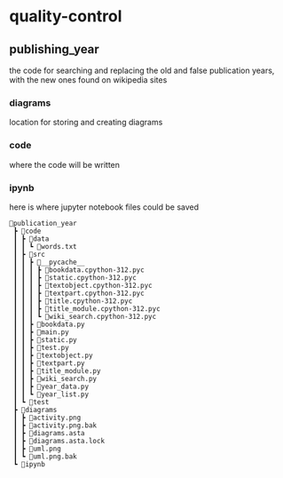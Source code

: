 # quality-control

## publishing_year

the code for searching and replacing the old and false publication years, with the new ones found on wikipedia sites

### diagrams

location for storing and creating diagrams

### code

where the code will be written

### ipynb

here is where jupyter notebook files could be saved

```
📂publication_year
 ┣ 📂code
 ┃ ┣ 📂data
 ┃ ┃ ┗ 📜words.txt
 ┃ ┣ 📂src
 ┃ ┃ ┣ 📂__pycache__
 ┃ ┃ ┃ ┣ 📜bookdata.cpython-312.pyc
 ┃ ┃ ┃ ┣ 📜static.cpython-312.pyc
 ┃ ┃ ┃ ┣ 📜textobject.cpython-312.pyc
 ┃ ┃ ┃ ┣ 📜textpart.cpython-312.pyc
 ┃ ┃ ┃ ┣ 📜title.cpython-312.pyc
 ┃ ┃ ┃ ┣ 📜title_module.cpython-312.pyc
 ┃ ┃ ┃ ┗ 📜wiki_search.cpython-312.pyc
 ┃ ┃ ┣ 📜bookdata.py
 ┃ ┃ ┣ 📜main.py
 ┃ ┃ ┣ 📜static.py
 ┃ ┃ ┣ 📜test.py
 ┃ ┃ ┣ 📜textobject.py
 ┃ ┃ ┣ 📜textpart.py
 ┃ ┃ ┣ 📜title_module.py
 ┃ ┃ ┣ 📜wiki_search.py
 ┃ ┃ ┣ 📜year_data.py
 ┃ ┃ ┗ 📜year_list.py
 ┃ ┗ 📂test
 ┣ 📂diagrams
 ┃ ┣ 📜activity.png
 ┃ ┣ 📜activity.png.bak
 ┃ ┣ 📜diagrams.asta
 ┃ ┣ 📜diagrams.asta.lock
 ┃ ┣ 📜uml.png
 ┃ ┗ 📜uml.png.bak
 ┗ 📂ipynb
```